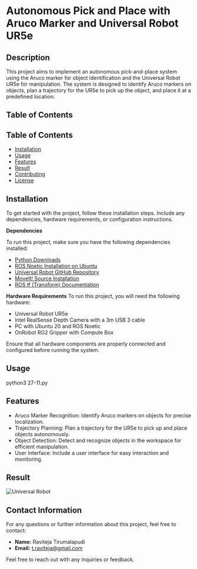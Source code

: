 # Autonomous Pick and Place with Aruco Marker and Universal Robot UR5e

## Description

This project aims to implement an autonomous pick-and-place system using the Aruco marker for object identification and the Universal Robot UR5e for manipulation. The system is designed to identify Aruco markers on objects, plan a trajectory for the UR5e to pick up the object, and place it at a predefined location.

## Table of Contents

## Table of Contents

- [Installation](#installation)
- [Usage](#usage)
- [Features](#features)
- [Result](#Result)
- [Contributing](#contributing)
- [License](#license)

## Installation

To get started with the project, follow these installation steps. Include any dependencies, hardware requirements, or configuration instructions.

**Dependencies**

To run this project, make sure you have the following dependencies installed:

- [Python Downloads](https://www.python.org/downloads/)
- [ROS Noetic Installation on Ubuntu](http://wiki.ros.org/noetic/Installation/Ubuntu)
- [Universal Robot GitHub Repository](https://github.com/ros-industrial/universal_robot)
- [MoveIt! Source Installation](https://moveit.ros.org/install/source/)
- [ROS tf (Transform) Documentation](http://wiki.ros.org/tf)

**Hardware Requirements**
To run this project, you will need the following hardware:

- Universal Robot UR5e
- Intel RealSense Depth Camera with a 3m USB 3 cable
- PC with Ubuntu 20 and ROS Noetic
- OnRobot RG2 Gripper with Compute Box

Ensure that all hardware components are properly connected and configured before running the system.

## Usage

python3 27-11.py

## Features

- Aruco Marker Recognition: Identify Aruco markers on objects for precise localization.
- Trajectory Planning: Plan a trajectory for the UR5e to pick up and place objects autonomously.
- Object Detection: Detect and recognize objects in the workspace for efficient manipulation.
- User Interface: Include a user interface for easy interaction and monitoring.

## Result

![Universal Robot](https://github.com/Raviteja-T/test_auto/raw/master/Universal_robot.gif)

## Contact Information

For any questions or further information about this project, feel free to contact:

- **Name:** Raviteja Tirumalapudi
- **Email:** [t.raviteja@gmail.com](mailto:t.raviteja@gmail.com)

Feel free to reach out with any inquiries or feedback.


